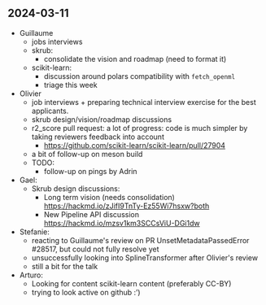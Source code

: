 ## 2024-03-11

- Guillaume
    - jobs interviews
    - skrub:
        - consolidate the vision and roadmap (need to format it)
    - scikit-learn:
        - discussion around polars compatibility with `fetch_openml`
        - triage this week
- Olivier
    - job interviews + preparing technical interview exercise for the best applicants.
    - skrub design/vision/roadmap discussions
    - r2_score pull request: a lot of progress: code is much simpler by taking reviewers
      feedback into account
        - https://github.com/scikit-learn/scikit-learn/pull/27904
    - a bit of follow-up on meson build
    - TODO:
        - follow-up on pings by Adrin
- Gael:
    - Skrub design discussions:
        - Long term vision (needs consolidation)
          https://hackmd.io/zJifI9TnTy-Ez55Wi7hsxw?both
        - New Pipeline API discussion https://hackmd.io/mzsv1km3SCCsViU-DGi1dw
- Stefanie:
    - reacting to Guillaume's review on PR UnsetMetadataPassedError #28517, but could
      not fully resolve yet
    - unsuccessfully looking into SplineTransformer after Olivier's review
    - still a bit for the talk
- Arturo:
    - Looking for content scikit-learn content (preferably CC-BY)
    - trying to look active on github :’)